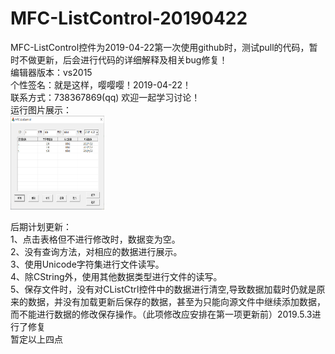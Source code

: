# MFC-ListControl-20190422
MFC-ListControl控件为2019-04-22第一次使用github时，测试pull的代码，暂时不做更新，后会进行代码的详细解释及相关bug修复！<br>
编辑器版本：vs2015<br>
个性签名：就是这样，嘤嘤嘤！2019-04-22！<br>
联系方式：738367869(qq) 欢迎一起学习讨论！<br>
运行图片展示：<br>
<img width="150" height="150" src="https://github.com/Qianzujin/MFC-ListControl-20190422/blob/master/MFC-ListControl/ListControl.png"/></div>

后期计划更新： <br>
1、点击表格但不进行修改时，数据变为空。<br>
2、没有查询方法，对相应的数据进行展示。<br>
3、使用Unicode字符集进行文件读写。<br>
4、除CString外，使用其他数据类型进行文件的读写。<br>
5、保存文件时，没有对CListCtrl控件中的数据进行清空,导致数据加载时仍就是原来的数据，并没有加载更新后保存的数据，甚至为只能向源文件中继续添加数据，而不能进行数据的修改保存操作。（此项修改应安排在第一项更新前）2019.5.3进行了修复<br>
暂定以上四点<br>
